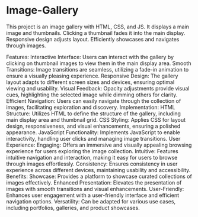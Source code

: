 # Image-Gallery
This project is an image gallery with HTML, CSS, and JS. It displays a main image and thumbnails. Clicking a thumbnail fades it into the main display. Responsive design adjusts layout. Efficiently showcases and navigates through images.

Features:
Interactive Interface: Users can interact with the gallery by clicking on thumbnail images to view them in the main display area.
Smooth Transitions: Image transitions are seamless, utilizing a fade-in animation to ensure a visually pleasing experience.
Responsive Design: The gallery layout adapts to different screen sizes and devices, ensuring optimal viewing and usability.
Visual Feedback: Opacity adjustments provide visual cues, highlighting the selected image while dimming others for clarity.
Efficient Navigation: Users can easily navigate through the collection of images, facilitating exploration and discovery.
Implementation:
HTML Structure: Utilizes HTML to define the structure of the gallery, including main display area and thumbnail grid.
CSS Styling: Applies CSS for layout design, responsiveness, and visual enhancements, ensuring a polished appearance.
JavaScript Functionality: Implements JavaScript to enable interactivity, handling user clicks and managing image transitions.
User Experience:
Engaging: Offers an immersive and visually appealing browsing experience for users exploring the image collection.
Intuitive: Features intuitive navigation and interaction, making it easy for users to browse through images effortlessly.
Consistency: Ensures consistency in user experience across different devices, maintaining usability and accessibility.
Benefits:
Showcase: Provides a platform to showcase curated collections of images effectively.
Enhanced Presentation: Elevates the presentation of images with smooth transitions and visual enhancements.
User-Friendly: Enhances user engagement with a user-friendly interface and efficient navigation options.
Versatility: Can be adapted for various use cases, including portfolios, galleries, and product showcases.
